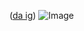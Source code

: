 ([da ig](https://www.instagram.com/imajay28/))
![Image](https://scontent-lax3-1.cdninstagram.com/v/t51.2885-15/321324866_845992286674001_5861354126718890506_n.jpg?stp=dst-jpg_e35_p1080x1080&_nc_ht=scontent-lax3-1.cdninstagram.com&_nc_cat=105&_nc_ohc=zc0L0qY2q7gAX8KVjV5&edm=ACWDqb8BAAAA&ccb=7-5&ig_cache_key=Mjk5OTQ3MzczMzA3Nzg5NjQwMQ%3D%3D.2-ccb7-5&oh=00_AfAsomGT9pBxsb2PVQALllMwPdvOL1vxTj8iA98SFRDEjg&oe=6433C6DF&_nc_sid=1527a3)
